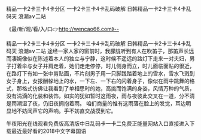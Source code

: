 精品一卡2卡三卡4卡分区
一卡2卡三卡4卡乱码破解
日韩精品一卡2卡三卡4卡乱码天
浪潮a∨二站


《最/新/观/看/入/口👉http://wencao66.com》--

精品一卡2卡三卡4卡分区
一卡2卡三卡4卡乱码破解
日韩精品一卡2卡三卡4卡乱码天
浪潮a∨二站
途经一家人家的窗前时，我朦胧听到有人在吹笛子，那笛声长远而凄婉像似在陈述着本人的独立与宁静，这时候不遥远的路灯下走来一对夫妇，男子打着伞与女子并肩走着，她们走走停停，时儿侧身而立，时儿面临面贴的很近，在路灯下有如一张中剪贴画，不片刻男子用一只脚践踏着地上的雪水，雪水飞溅到女子身上，女报酬躲地上的水，一下左、一下右的闪着身子，像似在雨中跳舞的格式，那格式彷佛让我看到了单相思时的她，高挑而饱满的身姿，风情万种的气质，没有涓滴的化装和装饰，如实的犹如暂时这雨夜，雨与夜彼此交叉在一道，分不清是雨潮湿了夜，仍旧夜拥抱着雨。
咱们商量的惟有这雨落在脸上的发觉，耳边明显地不妨闻声它的声响。手不妨直交战摸到它。





午夜阳光在线观看免费版高清版中日乱码卡一卡二免费正能量网站入口直接进入下载最近最好看的2018中文字幕国语
